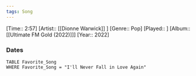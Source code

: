 ```yaml
---
tags: Song  
---
```

[Time:: 2:57]
[Artist:: [[Dionne Warwick]] ]
[Genre:: Pop]
[Played:: ]
[Album:: [[Ultimate FM Gold (2022)]]]
[Year:: 2022]
### Dates
````dataview
TABLE Favorite_Song
WHERE Favorite_Song = "I'll Never Fall in Love Again"
````